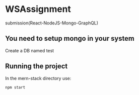 # WSAssignment
submission(React-NodeJS-Mongo-GraphQL)

## You need to setup mongo in your system
Create a DB named test

## Running the project

In the mern-stack directory use:

``` npm start ```
